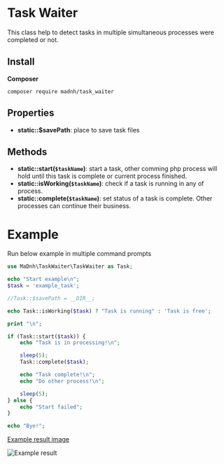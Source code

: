 # Task Waiter

This class help to detect tasks in multiple simultaneous processes were completed or not.

## Install

**Composer**

```
composer require madnh/task_waiter
```

## Properties

- **static::$savePath**: place to save task files

## Methods

- **static::start(`$taskName`)**: start a task, other comming php process will hold until this task is complete or current process finished.
- **static::isWorking(`$taskName`)**: check if a task is running in any of process.
- **static::complete(`$taskName`)**: set status of a task is complete. Other processes can continue their business.

# Example

Run below example in multiple command prompts

```php
use MaDnh\TaskWaiter\TaskWaiter as Task;

echo "Start example\n";
$task = 'example_task';

//Task::$savePath = __DIR__;

echo Task::isWorking($task) ? "Task is running" : 'Task is free';

print "\n";

if (Task::start($task)) {
    echo "Task is in processing!\n";

    sleep(5);
    Task::complete($task);

    echo "Task complete!\n";
    echo "Do other process!\n";

    sleep(5);
} else {
    echo "Start failed";
}

echo "Bye!";
```

[Example result image](http://i.imgur.com/xPN5QbO.gifv)

![Example result](http://i.imgur.com/xPN5QbO.gif)
